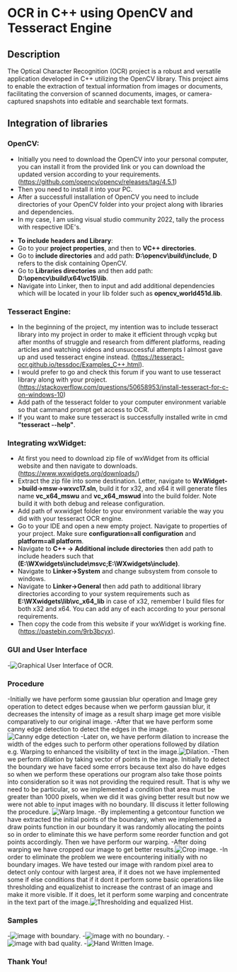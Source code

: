 # OCR in C++ using OpenCV and Tesseract Engine
## **Description**
The Optical Character Recognition (OCR) project is a robust and versatile application developed in C++ utilizing the OpenCV library. This project aims to enable the extraction of textual information from images or documents, facilitating the conversion of scanned documents, images, or camera-captured snapshots into editable and searchable text formats.
## **Integration of libraries**
 ### **OpenCV**:
- Initially you need to download the OpenCV into your personal computer, you can install it from the provided link or you can download the updated version according to your requirements. (https://github.com/opencv/opencv/releases/tag/4.5.1)
- Then you need to install it into your PC.
- After a successfull installation of OpenCV you need to include directories of your OpenCV folder into your project along with libraries and dependencies.
- In my case, I am using visual studio community 2022, tally the process with respective IDE's.
+ **To include headers and Library**:
+ Go to your **project properties**, and then to **VC++ directories**.
+ Go to **include directories** and add path: **D:\opencv\build\include**, **D** refers to the disk containing OpenCV.
+ Go to **Libraries directories** and then add path: **D:\opencv\build\x64\vc15\lib**.
+ Navigate into Linker, then to input and add additional dependencies which will be located in your lib folder such as **opencv_world451d.lib**.
 ### **Tesseract Engine**:
- In the beginning of the project, my intention was to include tesseract library into my project in order to make it efficient through vcpkg but after months of struggle and research from different platforms, reading articles and watching videos and unsuccessful attempts I almost gave up and used tesseract engine instead. (https://tesseract-ocr.github.io/tessdoc/Examples_C++.html). 
- I would prefer to go and check this forum if you want to use tesseract library along with your project.(https://stackoverflow.com/questions/50658953/install-tesseract-for-c-on-windows-10)
- Add path of the tesseract folder to your computer environment variable so that cammand prompt get access to OCR.
- If you want to make sure tesseract is successfully installed write in cmd **"tesseract --help"**.
 ### **Integrating wxWidget**:
- At first you need to download zip file of wxWidget from its official website and then navigate to downloads.(https://www.wxwidgets.org/downloads/)
- Extract the zip file into some destination. Letter, navigate to **WxWidget->build->msw->wxvc17.sln**, build it for x32, and x64 it will generate files name **vc_x64_mswu** and **vc_x64_mswud** into the build folder. Note build it with both debug and release configuration.
- Add path of wxwidget folder to your environment variable the way you did with your tesseract OCR engine.
- Go to your IDE and open a new empty project. Navigate to properties of your project. Make sure **configuration=all configuration** and **platform=all platform**.
- Navigate to **C++ -> Additional include directories** then add path to include headers such that **(E:\WXwidgets\include\msvc;E:\WXwidgets\include)**.
- Navigate to **Linker->System** and change subsystem from console to windows.
- Navigate to **Linker->General** then add path to additional library directories according to your system requirements such as **E:\WXwidgets\lib\vc_x64_lib** in case of x32, remember I build files for both x32 and x64. You can add any of each according to your personal requirements.
- Then copy the code from this website if your wxWidget is working fine.(https://pastebin.com/9rb3bcyx).
 ### **GUI and User Interface**
-![Graphical User Interface of OCR](GUI.PNG).
 ### **Procedure**
-Initially we have perform some gaussian blur operation and Image grey operation to detect edges because when we perform gaussian blur, it decreases the intensity of image as a result sharp image get more visible comparatively to our original image.
-After that we have perform some canny edge detection to detect the edges in the image.![Canny edge detection](cannyedgedetection.PNG)
-Later on, we have perform dilation to increase the width of the edges such to perform other operations followed by dilation e.g. Warping to enhanced the visibility of text in the image.![Dilation](dilatedImage.PNG).
-Then we perform dilation by taking vector of points in the image. Initially to detect the boundary we have faced some errors because text also do have edges so when we perform these operations our program also take those points into consideration so it was not providing the required result. That is why we need to be particular, so we implemented a condition that area must be greater than 1000 pixels, when we did it was giving better result but now we were not able to input images with no boundary. Ill discuss it letter following the procedure. ![Warp Image](WarpImg.PNG).
-By implementing a getcontour function we have extracted the initial points of the boundary, when we implemented a draw points function in our boundary it was randomly allocating the points so in order to eliminate this we have perform some reorder function and got points accordingly. Then we have perform our warping.
-After doing warping we have cropped our image to get better results.![Crop image](CropImg.PNG).
-In order to eliminate the problem we were encountering initially with no boundary images. We have tested our image with random pixel area to detect only contour with largest area, if it does not we have implemented some if else conditions that if it dont it perform some basic operations like thresholding and equalizehist to increase the contrast of an image and make it more visible. If it does, let it perform some warping and concentrate in the text part of the image.![Thresholding and equalized Hist](BinaryThresholding.PNG).
 ### **Samples**
-![image with boundary](imagewithboundary.PNG).
-![image with no boundary](NoboundaryImg.PNG).
-![image with bad quality](badqualityimage.PNG).
-![Hand Written Image](HandWritten.PNG).

### **Thank You!**

